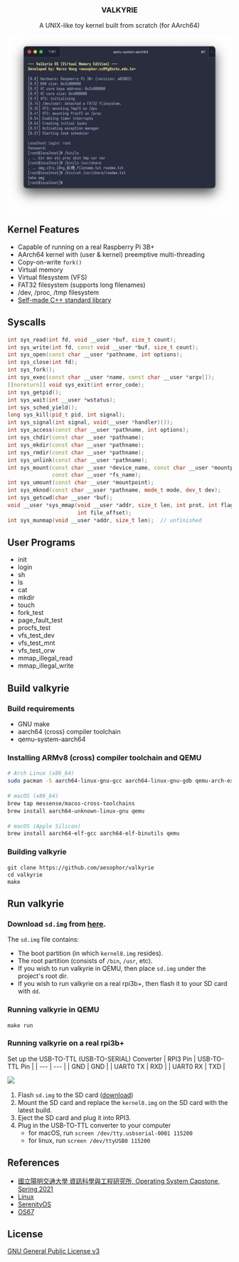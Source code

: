 <div align="center">

<h3>VALKYRIE</h3>
<p>A UNIX-like toy kernel built from scratch (for AArch64)</p>

<img src="/Documentation/cover.png">
</div>

## Kernel Features
* Capable of running on a real Raspberry Pi 3B+
* AArch64 kernel with (user & kernel) preemptive multi-threading
* Copy-on-write `fork()`
* Virtual memory
* Virtual filesystem (VFS)
* FAT32 filesystem (supports long filenames)
* /dev, /proc, /tmp filesystem
* [Self-made C++ standard library](https://github.com/aesophor/valkyrie/tree/master/include/lib)

## Syscalls
```cpp
int sys_read(int fd, void __user *buf, size_t count);
int sys_write(int fd, const void __user *buf, size_t count);
int sys_open(const char __user *pathname, int options);
int sys_close(int fd);
int sys_fork();
int sys_exec(const char __user *name, const char __user *argv[]);
[[noreturn]] void sys_exit(int error_code);
int sys_getpid();
int sys_wait(int __user *wstatus);
int sys_sched_yield();
long sys_kill(pid_t pid, int signal);
int sys_signal(int signal, void(__user *handler)());
int sys_access(const char __user *pathname, int options);
int sys_chdir(const char __user *pathname);
int sys_mkdir(const char __user *pathname);
int sys_rmdir(const char __user *pathname);
int sys_unlink(const char __user *pathname);
int sys_mount(const char __user *device_name, const char __user *mountpoint,
              const char __user *fs_name);
int sys_umount(const char __user *mountpoint);
int sys_mknod(const char __user *pathname, mode_t mode, dev_t dev);
int sys_getcwd(char __user *buf);
void __user *sys_mmap(void __user *addr, size_t len, int prot, int flags, int fd,
                      int file_offset);
int sys_munmap(void __user *addr, size_t len);  // unfinished
```

## User Programs
* init
* login
* sh
* ls
* cat
* mkdir
* touch
* fork_test
* page_fault_test
* procfs_test
* vfs_test_dev
* vfs_test_mnt
* vfs_test_orw
* mmap_illegal_read
* mmap_illegal_write

## Build valkyrie
### Build requirements
* GNU make
* aarch64 (cross) compiler toolchain
* qemu-system-aarch64

### Installing ARMv8 (cross) compiler toolchain and QEMU
```sh
# Arch Linux (x86_64)
sudo pacman -S aarch64-linux-gnu-gcc aarch64-linux-gnu-gdb qemu-arch-extra

# macOS (x86_64)
brew tap messense/macos-cross-toolchains
brew install aarch64-unknown-linux-gnu qemu

# macOS (Apple Silicon)
brew install aarch64-elf-gcc aarch64-elf-binutils qemu
```

### Building valkyrie
```
git clone https://github.com/aesophor/valkyrie
cd valkyrie
make
```

## Run valkyrie
### Download `sd.img` from [here](https://drive.google.com/file/d/1oF4iG1EFJrHJnOFz9PepB5tiL2tyRfOY/view?usp=share_link).
The `sd.img` file contains:
* The boot partition (in which `kernel8.img` resides).
* The root partition (consists of `/bin`, `/usr`, etc).
* If you wish to run valkyrie in QEMU, then place `sd.img` under the project's root dir.
* If you wish to run valkyrie on a real rpi3b+, then flash it to your SD card with `dd`.

### Running valkyrie in QEMU
```
make run
```

### Running valkyrie on a real rpi3b+
Set up the USB-TO-TTL (USB-TO-SERIAL) Converter
| RPI3 Pin | USB-TO-TTL Pin |
| --- | --- |
| GND | GND |
| UART0 TX | RXD |
| UART0 RX | TXD |

![](https://docs.microsoft.com/en-us/windows/iot-core/media/pinmappingsrpi/rp2_pinout.png)

1. Flash `sd.img` to the SD card ([download](https://github.com/aesophor/valkyrie/#download-sdimg-from-here))
2. Mount the SD card and replace the `kernel8.img` on the SD card with the latest build.
3. Eject the SD card and plug it into RPI3.
4. Plug in the USB-TO-TTL converter to your computer
   - for macOS, run `screen /dev/tty.usbserial-0001 115200`
   - for linux, run `screen /dev/ttyUSB0 115200`

## References
* [國立陽明交通大學 資訊科學與工程研究所, Operating System Capstone, Spring 2021](https://grasslab.github.io/NYCU_Operating_System_Capstone/)
* [Linux](https://github.com/torvalds/linux)
* [SerenityOS](https://github.com/SerenityOS/serenity)
* [OS67](https://github.com/SilverRainZ/OS67)

## License
[GNU General Public License v3](https://github.com/aesophor/valkyrie/blob/309551004/LICENSE)
